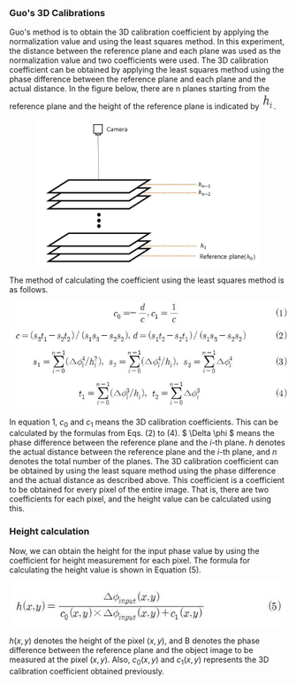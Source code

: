 <!doctype html>
<html>
<head>
  <meta charset="UTF-8">
  <script type="text/javascript" src="http://cdn.mathjax.org/mathjax/latest/MathJax.js?config=TeX-AMS-MML_HTMLorMML"></script>
</head>
<body data-document>&nbsp;</body>
</html>  

### Guo's 3D Calibrations  
Guo's method is to obtain the 3D calibration coefficient by applying the normalization value and using the least squares method. In this experiment, the distance between the reference plane and each plane was used as the normalization value and two coefficients were used. The 3D calibration coefficient can be obtained by applying the least squares method using the phase difference between the reference plane and each plane and the actual distance. In the figure below, there are n planes starting from the reference plane and the height of the reference plane is indicated by <img src="hi.JPG" alt="h_subscript_i" />.
  
<p align="center">
 <img src="System.JPG" alt="system" width = "400" display="block" margin="0 auto"  />
</p>


The method of calculating the coefficient using the least squares method is as follows.  
<p align="center">
 <img src="guo's equations.JPG" alt="equation1" width = "600" display="block" margin="0 auto"  />
</p>

In equation 1, $c_0$ and $c_1$ means the 3D calibration coefficients. This can be calculated by the formulas from Eqs. (2) to (4). $ \Delta \phi $ means the phase difference between the reference plane and the $i$-th plane. $h$ denotes the actual distance between the reference plane and the $i$-th plane, and $n$ denotes the total number of the planes. The 3D calibration coefficient can be obtained by using the least square method using the phase difference and the actual distance as described above. This coefficient is a coefficient to be obtained for every pixel of the entire image. That is, there are two coefficients for each pixel, and the height value can be calculated using this.  

### Height calculation  
Now, we can obtain the height for the input phase value by using the coefficient for height measurement for each pixel. The formula for calculating the height value is shown in Equation (5).  

<p align="center">
 <img src="guo's equations2.JPG" alt="equation2" width = "500" display="block" margin="0 auto"  />
</p>

$h(x,y)$ denotes the height of the pixel $(x,y)$, and B denotes the phase difference between the reference plane and the object image to be measured at the pixel $(x,y)$. Also, $c_0(x,y)$ and $c_1(x,y)$ represents the 3D calibration coefficient obtained previously.
